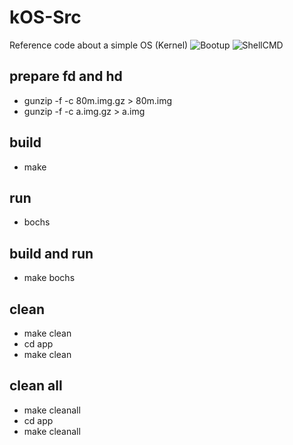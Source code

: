 # kOS-Src
Reference code about a simple OS (Kernel)
![Bootup](./shell/Bootup.jpg)
![ShellCMD](./shell/ShellCMD.jpg)

## prepare fd and hd
* gunzip -f -c 80m.img.gz  > 80m.img
* gunzip -f -c a.img.gz  > a.img

## build
* make

## run
* bochs

## build and run
* make bochs

## clean
* make clean
* cd app
* make clean

## clean all
* make cleanall
* cd app
* make cleanall


